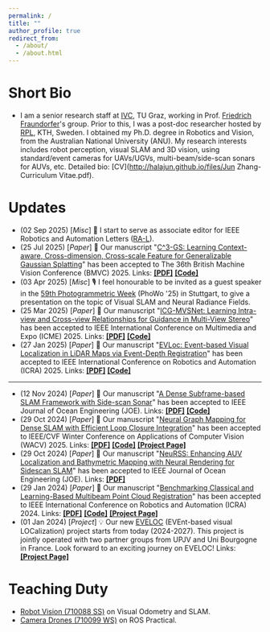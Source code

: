 ```yaml
---
permalink: /
title: ""
author_profile: true
redirect_from: 
  - /about/
  - /about.html
---
```


# Short Bio

* I am a senior research staff at [IVC](https://ivc.tugraz.at), TU Graz, working in Prof. [Friedrich Fraundorfer](https://ivc.tugraz.at/people/friedrich-fraundorfer/)'s group. Prior to this, I was a post-doc researcher hosted by [RPL](https://www.kth.se/is/rpl), KTH, Sweden. I obtained my Ph.D. degree in Robotics and Vision, from the Australian National University (ANU). My research interests includes robot perception, visual SLAM and 3D vision, using standard/event cameras for UAVs/UGVs, multi-beam/side-scan sonars for AUVs, etc. Detailed bio: [CV](http://halajun.github.io/files/Jun Zhang-Curriculum Vitae.pdf).

<!-- * I am a Ph.D. candidate of the [College of Engineering and Computer Science](https://cecs.anu.edu.au/) at [Australian National University](https://www.anu.edu.au/), advised by Dr. [Viorela Ila](http://viorelaila.net/) and Prof. [Robert Mahony](https://users.cecs.anu.edu.au/~Robert.Mahony/). <br> 
[[My Curriculum Vitae](http://halajun.github.io/files/junzhang_cv.pdf)] [[My Google Scholar](https://scholar.google.com.au/citations?user=DSKW47kAAAAJ&hl=en)]
* I received my B.Eng. and M.Sc.Eng. Degrees in [Northwestern Polytechnical University](https://en.nwpu.edu.cn/). My postgraduate research advisors are Prof. [Zhenbao Liu](http://www.liuzhenbao.com/) and Prof. [Shuhui Bu](http://www.adv-ci.com/blog/about-me/). During my master's period, I spent one and half years in the [Institute of Computer Science and Technology](http://www.icst.pku.edu.cn/english/home/index.htm), [Peking University](http://english.pku.edu.cn/) as a visiting researcher, supervised by Prof. [Zouhui Lian](http://www.icst.pku.edu.cn/zlian/).
* My research interests lie in the area of robotic vision, particularly in visual odometry/SLAM, structure from motion, 3D vision, and motion field, etc. Please check my [Research Page](https://halajun.github.io/publications/) for more details.
* When I’m not doing research I enjoy a variety of hobbies, especially playing soccer and photography. I am also interested in trying new things :-) -->

# Updates

* (02 Sep 2025) \[<em>Misc</em>\] 📝 I start to serve as associate editor for IEEE Robotics and Automation Letters ([RA-L](https://www.ieee-ras.org/publications/ra-l)).
* (25 Jul 2025) \[<em>Paper</em>\] 🔔 Our manuscript "[C^3-GS: Learning Context-aware, Cross-dimension, Cross-scale Feature for Generalizable Gaussian Splatting](https://arxiv.org/abs/2508.20754)" has been accepted to The 36th British Machine Vision Conference (BMVC) 2025. Links: <a href="https://arxiv.org/pdf/2508.20754" target="_blank"><b>[PDF]</b></a> <a href="https://github.com/YuhsiHu/C3-GS" target="_blank"><b>[Code]</b></a>
* (03 Apr 2025) \[<em>Misc</em>\] 🎙️ I feel honourable to be invited as a guest speaker in the [59th Photogrammetric Week](https://phowo.ifp.uni-stuttgart.de) (PhoWo '25) in Stuttgart, to give a presentation on the topic of Visual SLAM and Neural Radiance Fields.
* (25 Mar 2025) \[<em>Paper</em>\] 🔔 Our manuscript "[ICG-MVSNet: Learning Intra-view and Cross-view Relationships for Guidance in Multi-View Stereo](https://arxiv.org/abs/2503.21525)" has been accepted to IEEE International Conference on Multimedia and Expo (ICME) 2025. Links: <a href="https://arxiv.org/pdf/2503.21525" target="_blank"><b>[PDF]</b></a> <a href="https://github.com/YuhsiHu/ICG-MVSNet" target="_blank"><b>[Code]</b></a>
* (27 Jan 2025) \[<em>Paper</em>\] 🔔 Our manuscript "[EVLoc: Event-based Visual Localization in LiDAR Maps via Event-Depth Registration](https://www.arxiv.org/abs/2503.00167)" has been accepted to IEEE International Conference on Robotics and Automation (ICRA) 2025. Links: <a href="https://www.arxiv.org/pdf/2503.00167" target="_blank"><b>[PDF]</b></a> <a href="https://github.com/EasonChen99/EVLoc" target="_blank"><b>[Code]</b></a>

---

* (12 Nov 2024) \[<em>Paper</em>\] 📣 Our manuscript "[A Dense Subframe-based SLAM Framework with Side-scan Sonar](https://arxiv.org/abs/2312.13802)" has been accepted to IEEE Journal of Ocean Engineering (JOE). 
Links: <a href="https://arxiv.org/pdf/2312.13802" target="_blank"><b>[PDF]</b></a> <a href="https://github.com/halajun/acoustic_slam" target="_blank"><b>[Code]</b></a>
* (29 Oct 2024) \[<em>Paper</em>\] 🔔 Our manuscript "[Neural Graph Mapping for Dense SLAM with Efficient Loop Closure Integration](https://arxiv.org/abs/2405.03633)" has been accepted to IEEE/CVF Winter Conference on Applications of Computer Vision (WACV) 2025. Links: <a href="https://arxiv.org/pdf/2405.03633" target="_blank"><b>[PDF]</b></a> <a href="https://github.com/KTH-RPL/neural_graph_mapping" target="_blank"><b>[Code]</b></a> <a href="https://kth-rpl.github.io/neural_graph_mapping/" target="_blank"><b>[Project Page]</b></a>
* (29 Oct 2024) \[<em>Paper</em>\] 📣 Our manuscript "[NeuRSS: Enhancing AUV Localization and Bathymetric Mapping with Neural Rendering for Sidescan SLAM](https://arxiv.org/abs/2405.05807)" has been accepted to IEEE Journal of Ocean Engineering (JOE). Links: <a href="https://arxiv.org/pdf/2405.05807" target="_blank"><b>[PDF]</b></a>
* (29 Jan 2024) \[<em>Paper</em>\] 🔔 Our manuscript "[Benchmarking Classical and Learning-Based Multibeam Point Cloud Registration](https://arxiv.org/abs/2405.06279)" has been accepted to IEEE International Conference on Robotics and Automation (ICRA) 2024. Links: <a href="https://arxiv.org/pdf/2405.06279" target="_blank"><b>[PDF]</b></a> <a href="https://github.com/luxiya01/mbes-registration-data" target="_blank"><b>[Code]</b></a> <a href="https://luxiya01.github.io/mbes-registration-project-page/" target="_blank"><b>[Project Page]</b></a>
* (01 Jan 2024) \[<em>Project</em>\] 💡 Our new [EVELOC](https://www.tugraz.at/institute/icg/research/team-fraundorfer/research-projects/eveloc) (EVEnt-based visual LOCalization) project starts from today (2024-2027). This project is jointly operated with two partner groups from UPJV and Uni Bourgogne in France. Look forward to an exciting journey on EVELOC! Links: <a href="https://www.tugraz.at/institute/icg/research/team-fraundorfer/research-projects/eveloc" target="_blank"><b>[Project Page]</b></a>

# Teaching Duty

* [Robot Vision (710088 SS)](https://www.tugraz.at/institute/icg/teaching/coursepages/710088-robotvision) on Visual Odometry and SLAM.
* [Camera Drones (710099 WS)](https://www.tugraz.at/institute/icg/teaching/coursepages/710099-cameradrones) on ROS Practical.

<!-- * (13 Dec 2023) I recently relocate from Stockholm to Graz, Austria. -->

<!-- * We have one tutorial paper accepted in CDC 2020! (10 Sep 2020)
* We have one paper accepted in IROS 2020! (01 July 2020) -->
<!-- * <span style="color:red">My PhD program is coming to the end soon and I am now looking for Post-doctoral position and job opportunities. Please feel free to contact me if you are interested in recruiting me.</span> (July 2020) -->
<!-- * Our new work VDO-SLAM is released in public now! Please check the available resources (Code/Paper/Video) [HERE](https://github.com/halajun/VDO_SLAM). (30 May 2020)
* We have one paper accepted in ICRA 2020! (27 Jan 2020) -->

<!-- <p align="center">
  <img src="https://halajun.github.io/images/bg.JPG?raw=false" alt="Photo" style="width: 5131px;"/> 
</p> -->

<!-- # Publications

* <b>Equivariant Visual Odometry in the Wild</b> <br> 
Robert Mahony, Pieter van Goor, Mina Henein, Ryan Pike, <b>Jun Zhang</b> and Yonhon Ng. 
<i>The IEEE Conference on Decision and Control (CDC)</i>. <b>CDC Tutorial 2020 (to appear)</b>.
* <b>VDO-SLAM: A Visual Dynamic Object-aware SLAM System</b> <br> 
<b>Jun Zhang\*</b>, Mina Henein\*, Robert Mahony and Viorela Ila. 
<i>The International Journal of Robotics Research</i>. <b>IJRR (Under Review)</b>.
<a href="https://arxiv.org/abs/2005.11052" target="_blank"><b>[ArXiv]</b></a>
<a href="https://github.com/halajun/VDO_SLAM" target="_blank"><b>[Code]</b></a>
<a href="https://drive.google.com/file/d/1PbL4KiJ3sUhxyJSQPZmRP6mgi9dIC0iu/view" target="_blank"><b>[Video]</b></a>
<a href="https://halajun.github.io/files/zhang20vdoslam.txt" target="_blank"><b>[BibTex]</b></a>
* <b>Robust Ego and Object 6-DoF Motion Estimation and Tracking</b> <br> 
<b>Jun Zhang</b>, Mina Henein, Robert Mahony and Viorela Ila. 
<i>The IEEE/RSJ International Conference on Intelligent Robots and Systems</i>. <b>IROS 2020</b>.
<a href="https://arxiv.org/abs/2007.13993" target="_blank"><b>[ArXiv]</b></a>
<a href="https://github.com/halajun/multimot_track" target="_blank"><b>[Code]</b></a>
<a href="https://halajun.github.io/files/zhang20iros.txt" target="_blank"><b>[BibTex]</b></a>
* <b>Dynamic SLAM: The Need For Speed</b> <br> 
Mina Henein, <b>Jun Zhang</b>, Robert Mahony and Viorela Ila. 
<i>The International Conference on Robotics and Automation</i>. <b>ICRA 2020</b>.
<a href="https://arxiv.org/abs/2002.08584" target="_blank"><b>[ArXiv]</b></a>
<a href="https://halajun.github.io/files/henein20icra.txt" target="_blank"><b>[BibTex]</b></a>
* <b>[Multi-frame Motion Segmentation for Dynamic Scene Modelling](http://halajun.github.io/files/acra18zhang.pdf)</b> <br> 
<b>Jun Zhang</b> and Viorela Ila. 
<i>The 20th Australasian Conference on Robotics and Automation</i>. <b>ACRA 2018</b>.
<a href="https://halajun.github.io/files/zhang18acra.txt" target="_blank"><b>[BibTex]</b></a>
* <b>[Robust Visual Odometry in Underwater Environment](http://halajun.github.io/files/ocean18zhang.pdf)</b> <br> 
<b>Jun Zhang</b>, Viorela Ila, Laurent Kneip. 
<i>OCEANS'18 MTS/IEEE Kobe / Techno-Ocean 2018</i>. <b>OCEANS 2018</b>.
<a href="https://halajun.github.io/files/zhang18oceans.txt" target="_blank"><b>[BibTex]</b></a>

# Previous Works

* <b>[SHREC’15 Track: Non-rigid 3D Shape Retrieval](http://halajun.github.io/files/3dor15lian.pdf)</b> <br> 
Zouhui Lian, <b>Jun Zhang</b> and et al. 
<i>Eurographics Workshop on 3D Object Retrieval</i>. <b>3DOR 2015</b>.
<a href="http://www.icst.pku.edu.cn/zlian/representa/3d15/index.htm" target="_blank"><b>[Dataset]</b></a>
<a href="https://halajun.github.io/files/lian15nonrigid.txt" target="_blank"><b>[BibTex]</b></a>
* <b>[CEFM: A Heuristic Mesh Segmentation Method based on Convexity Estimation and Fast Marching](http://halajun.github.io/files/grapp15zhang.pdf)</b> <br> 
<b>Jun Zhang</b>, Zouhui Lian, Zhenbao Liu, Jianguo Xiao. 
<i>Proceedings of the 10th International Conference on Computer Graphics Theory and Applications</i>. <b>GRAPP 2015</b>.
<a href="https://halajun.github.io/files/zhang15grapp.txt" target="_blank"><b>[BibTex]</b></a>

[\* denotes equal contribution]&emsp;

Skills
======
* Programming: C++; Matlab; Python;
* Softwares: MeshLab; 3DMax; Geomagic;
* Languages: Mandarin; English; Hainanese;

Honors & Awards
======
* Award of ACRV HDR Scholarship Top-up, ANU, ACRV, 2019-2020
* Award of PhD Scholarship and University Research Scholarship, ANU, 2016-2020
* Award of the Second Prize of the National Scholarship, NWPU, 2012-2014
* Award of the Third Prize of the Mathematical Contest in Modelling, NWPU, 2009

# Academic Services
* Reviewer for robotics academic conferences and journals: IROS, ICRA, TASE. -->

<!-- # Colorful Life
* When I’m not doing research I enjoy a variety of hobbies, especially playing soccer and photography. I am also interested in trying new things. -->



